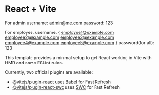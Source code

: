 # React + Vite

For admin
username: admin@me.com
password: 123

For employee:
username: {
    employee1@example.com
    employee2@example.com
    employee3@example.com
    employee4@example.com
    employee5@example.com
}
password(for all): 123
    

This template provides a minimal setup to get React working in Vite with HMR and some ESLint rules.

Currently, two official plugins are available:

- [@vitejs/plugin-react](https://github.com/vitejs/vite-plugin-react/blob/main/packages/plugin-react/README.md) uses [Babel](https://babeljs.io/) for Fast Refresh
- [@vitejs/plugin-react-swc](https://github.com/vitejs/vite-plugin-react-swc) uses [SWC](https://swc.rs/) for Fast Refresh
